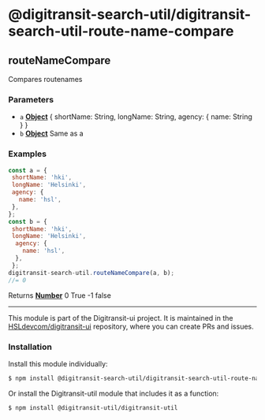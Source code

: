 # @digitransit-search-util/digitransit-search-util-route-name-compare

<!-- Generated by documentation.js. Update this documentation by updating the source code. -->

## routeNameCompare

Compares routenames

### Parameters

-   `a` **[Object][1]** {
     shortName: String,
     longName: String,
      agency: {
         name: String
       }
    }
-   `b` **[Object][1]** Same as a

### Examples

```javascript
const a = {
 shortName: 'hki',
 longName: 'Helsinki',
 agency: {
   name: 'hsl',
 },
};
const b = {
 shortName: 'hki',
 longName: 'Helsinki',
  agency: {
    name: 'hsl',
  },
 };
digitransit-search-util.routeNameCompare(a, b);
//= 0
```

Returns **[Number][2]** 0 True -1 false

[1]: https://developer.mozilla.org/docs/Web/JavaScript/Reference/Global_Objects/Object

[2]: https://developer.mozilla.org/docs/Web/JavaScript/Reference/Global_Objects/Number

<!-- This file is automatically generated. Please don't edit it directly:
if you find an error, edit the source file (likely index.js), and re-run
./scripts/generate-readmes in the digitransit-util project. -->

---

This module is part of the Digitransit-ui project. It is maintained in the
[HSLdevcom/digitransit-ui](https://github.com/HSLdevcom/digitransit-ui) repository, where you can create
PRs and issues.

### Installation

Install this module individually:

```sh
$ npm install @digitransit-search-util/digitransit-search-util-route-name-compare
```

Or install the Digitransit-util module that includes it as a function:

```sh
$ npm install @digitransit-util/digitransit-util
```
